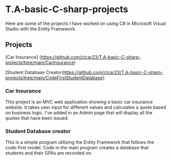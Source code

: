 # T.A-basic-C-sharp-projects

Here are some of the projects I have worked on using C# in Microsoft Visual Studio with the Entity Framework.

## Projects

[Car Insurance] (https://github.com/clcar23/T.A-basic-C-sharp-projects/tree/main/CarInsurance)

[Student Database Creator(https://github.com/clcar23/T.A-basic-C-sharp-projects/tree/main/CodeFirstStudentDatabase):

### Car Insurance

This project is an MVC web application showing a basic car insurance website. It takes user input for different
values and calculates a quote based on business logic. I've added in an Admin page that will display all the quotes
that have been issued.

### Student Database creator

This is a simple program utilizing the Entity Framework that follows the code-first model. Code in the main program
creates a database that students and their GPAs are recorded on.

